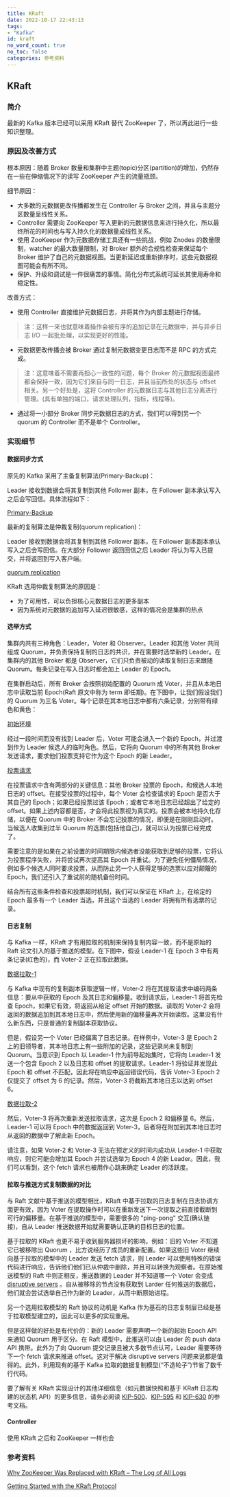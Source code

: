 ```yaml
---
title: KRaft
date: 2022-10-17 22:43:13
tags:
- "Kafka"
id: kraft
no_word_count: true
no_toc: false
categories: 参考资料
---
```


## KRaft

### 简介

最新的 Kafka 版本已经可以采用 KRaft 替代 ZooKeeper 了，所以再此进行一些知识整理。

### 原因及改善方式

根本原因：随着 Broker 数量和集群中主题(topic)分区(partition)的增加，仍然存在一些在伸缩情况下的读写 ZooKeeper 产生的流量瓶颈。

细节原因：

- 大多数的元数据更改传播都发生在 Controller 与 Broker 之间，并且与主题分区数量呈线性关系。
- Controller 需要向 ZooKeeper 写入更新的元数据信息来进行持久化，所以最终所花的时间也与写入持久化的数据量成线性关系。
- 使用 ZooKeeper 作为元数据存储工具还有一些挑战，例如 Znodes 的数量限制，watcher 的最大数量限制，对 Broker 额外的合规性检查来保证每个 Broker 维护了自己的元数据视图。当更新延迟或重新排序时，这些元数据视图可能会有所不同。
- 保护、升级和调试是一件很痛苦的事情。简化分布式系统可延长其使用寿命和稳定性。

改善方式：

- 使用 Controller 直接维护元数据日志，并将其作为内部主题进行存储。

> 注：这样一来也就意味着操作会被有序的追加记录在元数据中，并与异步日志 I/O 一起批处理，以实现更好的性能。

- 元数据更改传播会被 Broker 通过复制元数据变更日志而不是 RPC 的方式完成。

> 注：这意味着不需要再担心一致性的问题，每个 Broker 的元数据视图最终都会保持一致，因为它们来自与同一日志，并且当前所处的状态与 offset 相关。另一个好处是，这将 Controller 的元数据日志与其他日志分离进行管理。(具有单独的端口，请求处理队列，指标，线程等)。

- 通过将一小部分 Broker 同步元数据日志的方式，我们可以得到另一个 quorum 的 Controller 而不是单个 Controller。

### 实现细节

#### 数据同步方式

原先的 Kafka 采用了主备复制算法(Primary-Backup)：

Leader 接收到数据会将其复制到其他 Follower 副本，在 Follower 副本承认写入之后会写回信。具体流程如下：

[Primary-Backup](https://s6.jpg.cm/2022/10/17/PHmFAT.png)

最新的复制算法是仲裁复制(quorum replication)：

Leader 接收到数据会将其复制到其他 Follower 副本，在 Follower 副本副本承认写入之后会写回信。在大部分 Follower 返回回信之后 Leader 将认为写入已提交，并将返回到写入客户端。

[quorum replication](https://s6.jpg.cm/2022/10/17/PHpTFQ.png)

KRaft 选用仲裁复制算法的原因是：

- 为了可用性，可以负担核心元数据日志的更多副本
- 因为系统对元数据的追加写入延迟很敏感，这样的情况会是集群的热点

#### 选举方式

集群内共有三种角色：Leader，Voter 和 Observer。Leader 和其他 Voter 共同组成 Quorum，并负责保持复制的日志的共识，并在需要时选举新的 Leader。在集群内的其他 Broker 都是 Observer，它们只负责被动的读取复制日志来跟随 Quorum。每条记录在写入日志时都会加上 Leader 的 Epoch。

在集群启动后，所有 Broker 会按照初始配置的 Quorum 成 Voter，并且从本地日志中读取当前 Epoch(Raft 原文中称为 term 即任期)。在下图中，让我们假设我们的 Quorum 为三名 Voter。每个记录在其本地日志中都有六条记录，分别带有绿色和黄色：

[初始环境](https://s6.jpg.cm/2022/10/18/PHfPhE.jpg)

经过一段时间而没有找到 Leader 后，Voter 可能会进入一个新的 Epoch，并过渡到作为 Leader 候选人的临时角色。然后，它将向 Quorum 中的所有其他 Broker 发送请求，要求他们投票支持它作为这个 Epoch 的新 Leader。

[投票请求](https://s6.jpg.cm/2022/10/18/PHfqnQ.jpg)

在投票请求中含有两部分的关键信息：其他 Broker 投票的 Epoch，和候选人本地日志的 offset。在接受投票的过程中，每个 Voter 会检查请求的 Epoch 是否大于其自己的 Epoch；如果已经投票过该 Epoch；或者它本地日志已经超出了给定的 offset。如果上述内容都是否，才会将此投票视为真实的。投票会被本地持久化存储，以便在 Quorum 中的 Broker 不会忘记投票的情况，即便是在刚刚启动时。当候选人收集到过半 Quorum 的选票(包括他自己)，就可以认为投票已经完成了。

需要注意的是如果在之前设置的时间期限内候选者没能获取到足够的投票，它将认为投票程序失败，并将尝试再次提高其 Epoch 并重试。为了避免任何僵局情况，例如多个候选人同时要求投票，从而防止另一个人获得足够的选票以应对颠簸的 Epoch，我们还引入了重试前的随机备份时间。

结合所有这些条件检查和投票超时机制，我们可以保证在 KRaft 上，在给定的 Epoch 最多有一个 Leader 当选，并且这个当选的 Leader 将拥有所有选票的记录。

#### 日志复制

与 Kafka 一样，KRaft 才有用拉取的机制来保持复制内容一致，而不是原始的 Raft 论文引入的基于推送的模型。在下图中，假设 Leader-1 在 Epoch 3 中有两条记录(红色的)，而 Voter-2 正在拉取此数据。

[数据拉取-1](https://s6.jpg.cm/2022/10/18/PHzAfi.jpg)

与 Kafka 中现有的复制副本获取逻辑一样，Voter-2 将在其提取请求中编码两条信息：要从中获取的 Epoch 及其日志和偏移量。收到请求后，Leader-1 将首先检查 Epoch，如果它有效，将返回从给定 offset 开始的数据。读取的 Voter-2 会将返回的数据追加到其本地日志中，然后使用新的偏移量再次开始读取。这里没有什么新东西，只是普通的复制副本获取协议。

但是，假设另一个 Voter 已经偏离了日志记录。在样例中，Voter-3 是 Epoch 2 上的旧领导者，其本地日志上有一些附加的记录，这些记录尚未复制到 Quorum。当意识到 Epoch 以 Leader-1 作为前导起始集时，它将向 Leader-1 发送一个包含 Epoch 2 以及日志和 offset 的提取请求。Leader-1 将验证并发现此 Epoch 和 offset 不匹配，因此将在响应中返回错误代码，告诉 Voter-3 Epoch 2 仅提交了 offset 为 6 的记录。然后，Voter-3 将截断其本地日志以达到 offset 6。

[数据拉取-2](https://s6.jpg.cm/2022/10/18/PHzXZk.jpg)

然后，Voter-3 将再次重新发送拉取请求，这次是 Epoch 2 和偏移量 6。然后，Leader-1 可以将 Epoch 中的数据返回到 Voter-3，后者将在附加到其本地日志时从返回的数据中了解此新 Epoch。

请注意，如果 Voter-2 和 Voter-3 无法在预定义的时间内成功从 Leader-1 中获取响应，则它可能会增加其 Epoch 并尝试选举为 Epoch 4 的新 Leader。因此，我们可以看到，这个 fetch 请求也被用作心跳来确定 Leader 的活跃度。

#### 拉取与推送方式复制数据的对比

与 Raft 文献中基于推送的模型相比，KRaft 中基于拉取的日志复制在日志协调方面更有效，因为 Voter 在提取操作时可以在重新发送下一次提取之前直接截断到可行的偏移量。在基于推送的模型中，需要很多的 "ping-pong" 交互(确认链接)，自从 Leader 推送数据开始就需要确认正确的目标日志的位置。

基于拉取的 KRaft 也更不易于收到服务器损坏的影响，例如：旧的 Voter 不知道它已被移除出 Quorum ，比方说经历了成员的重新配置。如果这些旧 Voter 继续向基于拉取的模型中的 Leader 发送 fetch 请求，则 Leader 可以使用特殊的错误代码进行响应，告诉他们他们已从仲裁中删除，并且可以转换为观察者。在原始推送模型的 Raft 中则正相反，推送数据的 Leader 并不知道哪一个 Voter 会变成 [disruptive servers](https://dl.acm.org/doi/10.1145/2723872.2723876) 。自从被移除的节点没有获取到 Larder 任何推送的数据后，他们就会尝试选举自己作为新的 Leader，从而中断原始进程。

另一个选用拉取模型的 Raft 协议的动机是 Kafka 作为基石的日志复制层已经是基于拉取模型建立的，因此可以更多的实现重用。

但是这样做的好处是有代价的：新的 Leader 需要声明一个新的起始 Epoch API 来通知 Quorum 用于区分。在 Raft 模型中，此推送可以由 Leader 的 push data API 携带。此外为了向 Quorum 提交记录且被大多数节点认可，Leader 需要等待下一个 fetch 请求来推进 offset。这对于解决 disruptive servers 问题来说都是值得的。此外，利用现有的基于 Kafka 拉取的数据复制模型(“不造轮子”)节省了数千行代码。

要了解有关 KRaft 实现设计的其他详细信息（如元数据快照和基于 KRaft 日志构建的状态机 API）的更多信息，请务必阅读 [KIP-500](https://cwiki.apache.org/confluence/display/KAFKA/KIP-500%3A+Replace+ZooKeeper+with+a+Self-Managed+Metadata+Quorum)、[KIP-595](https://cwiki.apache.org/confluence/display/KAFKA/KIP-595%3A+A+Raft+Protocol+for+the+Metadata+Quorum) 和 [KIP-630](https://cwiki.apache.org/confluence/display/KAFKA/KIP-630%3A+Kafka+Raft+Snapshot) 的参考文档。

#### Controller

使用 KRaft 之后和 ZooKeeper 一样也会

### 参考资料

[Why ZooKeeper Was Replaced with KRaft – The Log of All Logs](https://www.confluent.io/blog/why-replace-zookeeper-with-kafka-raft-the-log-of-all-logs/)

[Getting Started with the KRaft Protocol](https://www.confluent.io/blog/what-is-kraft-and-how-do-you-use-it/)
